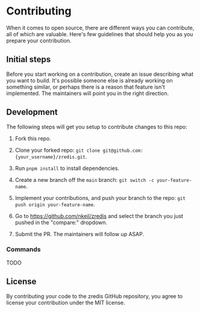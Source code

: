 # Contributing

When it comes to open source, there are different ways you can contribute, all
of which are valuable. Here's few guidelines that should help you as you prepare
your contribution.

## Initial steps

Before you start working on a contribution, create an issue describing what you want to build. It's possible someone else is already working on something similar, or perhaps there is a reason that feature isn't implemented. The maintainers will point you in the right direction.

## Development

The following steps will get you setup to contribute changes to this repo:

1. Fork this repo.

2. Clone your forked repo: `git clone git@github.com:{your_username}/zredis.git`.

3. Run `pnpm install` to install dependencies.

4. Create a new branch off the `main` branch: `git switch -c your-feature-name`.

5. Implement your contributions, and push your branch to the repo: `git push origin your-feature-name`.

6. Go to https://github.com/nkeil/zredis and select the branch you just pushed in the "compare:" dropdown.

7. Submit the PR. The maintainers will follow up ASAP.

### Commands

TODO

## License

By contributing your code to the zredis GitHub repository, you agree to
license your contribution under the MIT license.
